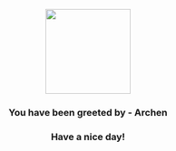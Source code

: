 <p align="center">
            <img src="https://raw.githubusercontent.com/PokeAPI/sprites/master/sprites/pokemon/566.png" width="150" height="150">
          </p>
          <h3 align="center">You have been greeted by - <b>Archen</b></h3>
          <h3 align="center">Have a nice day!</h3>
        